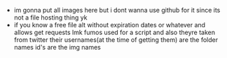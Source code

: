  - im gonna put all images here but i dont wanna use github for it since its not a file hosting thing yk
 - if you know a free file alt without expiration dates or whatever and allows get requests lmk
fumos used for a script and also theyre taken from twitter their usernames(at the time of getting them) are the folder names id's are the img names
